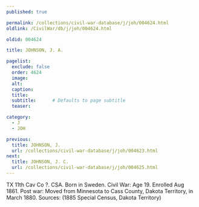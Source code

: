 ```yaml
---
published: true

permalink: /collections/civil-war-database/j/joh/004624.html
oldlink: /CivilWar/db/j/joh/004624.html

oldid: 004624

title: JOHNSON, J. A.

pagelist:
  exclude: false
  order: 4624
  image: 
  alt:
  caption:
  title:
  subtitle:      # Defaults to page subtitle
  teaser:

category: 
  - J 
  - JOH

previous:
  title: JOHNSON, J.
  url: /collections/civil-war-database/j/joh/004623.html  
next:
  title: JOHNSON, J. C.
  url: /collections/civil-war-database/j/joh/004625.html   
---
```

TX 11th Cav Co ?. CSA. Born in Sweden. Civil War: Age 19. Enrolled Aug 1861. Post war: Moved from Minnesota to Cass County, Dakota Territory, in March 1880. Sources: (1885 Special Census, Dakota Territory)
